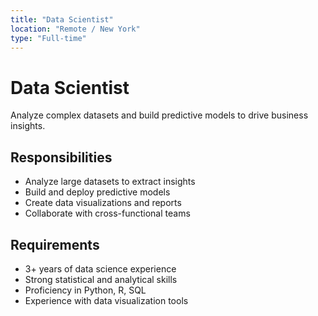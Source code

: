 ```yaml
---
title: "Data Scientist"
location: "Remote / New York"
type: "Full-time"
---
```


# Data Scientist

Analyze complex datasets and build predictive models to drive business insights.

## Responsibilities

- Analyze large datasets to extract insights
- Build and deploy predictive models
- Create data visualizations and reports
- Collaborate with cross-functional teams

## Requirements

- 3+ years of data science experience
- Strong statistical and analytical skills
- Proficiency in Python, R, SQL
- Experience with data visualization tools
